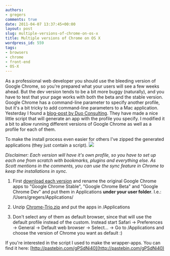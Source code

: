 ```yaml
---
authors:
- gregers
comments: true
date: 2011-04-07 13:37:45+00:00
layout: post
slug: multiple-versions-of-chrome-on-os-x
title: Multiple versions of Chrome on OS X
wordpress_id: 559
tags:
- browsers
- chrome
- front-end
- OS-X
---
```


As a professional web developer you should use the bleeding version of Google Chrome, so you're prepared what your users will see a few weeks ahead. But the dev version tends to be a bit more buggy (naturally), and you have to test that your page works with both the beta and the stable version. Google Chrome has a command-line parameter to specify another profile, but it's a bit tricky to add command-line parameters to a Mac application. Yesterday I found a [blog-post by Duo Consulting](http://blog.duoconsulting.com/2011/03/13/multiple-profiles-in-google-chrome-for-os-x/). They have made a nice little script that will generate an app with the profile you specify. I modified it a bit to allow running different versions of Google Chrome as well as a profile for each of them.

To make the install process even easier for others I've zipped the generated applications (they just contain a script).
![](http://tech.finn.no/wp-content/uploads/2011/04/Screen-shot-2011-04-07-at-14.35.27-300x92.png)

_Disclaimer: Each version will have it's own profile, so you have to set up each one from scratch with bookmarks, plugins and everything else. As Scott mentions in the comments, you can use the sync feature in Chrome to keep the installations in sync._





  1. First [download each version](http://www.chromium.org/getting-involved/dev-channel) and rename the original Google Chrome apps to "Google Chrome Stable", "Google Chrome Beta" and "Google Chrome Dev" and put them in Applications **under your user folder**.
I.e.: /Users/gregers/Applications/


  2. Unzip [Chrome-Trio.zip](http://tech.finn.no/wp-content/uploads/2011/04/Chrome-Trio.zip) and put the apps in /Applications


  3. Don't select any of them as default browser, since that will use the default profile instead of the custom. Instead start Safari -> Preferences -> General -> Default web browser -> Select... -> Go to /Applications and choose the version of Chrome you want as default :)



If you're interested in the script I used to make the wrapper-apps. You can find it here: [http://pastebin.com/gPSdNi40](http://pastebin.com/gPSdNi40)
